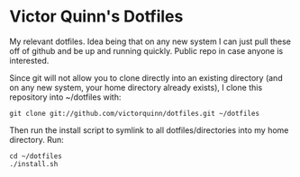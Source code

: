 Victor Quinn's Dotfiles
=======================

My relevant dotfiles. Idea being that on any new system I can just pull these off of github and be up and running quickly. Public repo in case anyone is interested.

Since git will not allow you to clone directly into an existing directory (and on any new system, your home directory already exists), I clone this repository into ~/dotfiles with:

    git clone git://github.com/victorquinn/dotfiles.git ~/dotfiles

Then run the install script to symlink to  all dotfiles/directories into my home directory. Run:

    cd ~/dotfiles
    ./install.sh
